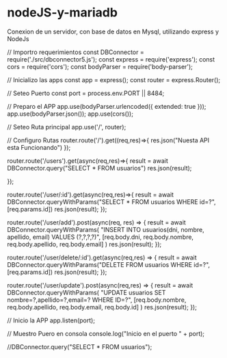 # nodeJS-y-mariadb
Conexion de un servidor, con base de datos en Mysql, utilizando express y NodeJs

// Importro requerimientos
const DBConnector = require('./src/dbconnector5.js');
const express = require('express');
const cors = require('cors');
const bodyParser = require('body-parser');

// Inicializo las apps
const app = express();
const router = express.Router();

// Seteo Puerto
const port = process.env.PORT || 8484;

// Preparo el APP
app.use(bodyParser.urlencoded({ extended: true }));
app.use(bodyParser.json());
app.use(cors());

// Seteo Ruta principal
app.use('/', router);

// Configuro Rutas
router.route('/').get((req,res)=>{
  res.json("Nuesta API esta Funcionando")
});

router.route('/users').get(async(req,res)=>{
    result = await DBConnector.query("SELECT * FROM usuarios")
    res.json(result);
    
  });
  
  router.route('/user/:id').get(async(req,res)=>{
    result = await DBConnector.queryWithParams("SELECT * FROM usuarios WHERE id=?", [req.params.id])
    res.json(result);
  });

  router.route('/user/add').post(async(req, res) => {
      result = await DBConnector.queryWithParams(
          "INSERT INTO usuarios(dni, nombre, apellido, email) VALUES (?,?,?,?)",
          [req.body.dni, req.body.nombre, req.body.apellido, req.body.email]
      )
      res.json(result);
  });

  router.route('/user/delete/:id').get(async(req,res) => {
      result = await DBConnector.queryWithParams("DELETE FROM usuarios WHERE id=?", [req.params.id])
      res.json(result);
  });

  router.route('/user/update').post(async(req,res) =>
  {
      result = await DBConnector.queryWithParams(
          "UPDATE usuarios SET nombre=?,apellido=?,email=? WHERE ID=?",
          [req.body.nombre, req.body.apellido, req.body.email, req.body.id]
      )
      res.json(result);
  });



// Inicio la APP
app.listen(port);

// Muestro Puero en consola
console.log("Inicio en el puerto " + port);

//DBConnector.query("SELECT * FROM usuarios");
